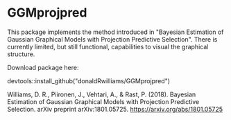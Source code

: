 # GGMprojpred
This package implements the method introduced in "Bayesian Estimation of Gaussian Graphical Models with Projection Predictive Selection". 
There is currently limited, but still functional, capabilities to visual the graphical structure.

Download package here:

devtools::install_github("donaldRwilliams/GGMprojpred")


Williams, D. R., Piironen, J., Vehtari, A., & Rast, P. (2018). Bayesian Estimation of Gaussian Graphical Models with Projection Predictive Selection. arXiv preprint arXiv:1801.05725.
https://arxiv.org/abs/1801.05725
